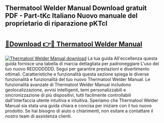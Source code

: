## Thermatool Welder Manual Download gratuit PDF - Part-tKc Italiano Nuovo manuale del proprietario di riparazione pKTcl

# <h2><a href="http://dfd2h3n.blite.top/?on=Thermatool+Welder+Manual">🔗Download 👉🔴 Thermatool Welder Manual</a></h2>

[![Thermatool Welder Manual download](https://i.imgur.com/lujVjoI.png)](http://dfd2h3n.blite.top/?on=Thermatool+Welder+Manual)
La tua guida All'eccellenza questa guida fornisce una tabella di marcia dettagliata per padroneggiare L'uso del tuo nuovo REDDDDDDD. Segui per garantire prestazioni e divertimento ottimali. Caratteristiche e funzionalità questa sezione spiega le diverse funzionalità e funzionalità del tuo nuovo Thermatool Welder Manual. Le funzionalità avanzate di Thermatool Welder Manual includono geolocalizzazione, avvisi intelligenti, temi personalizzabili e sincronizzazione di più dispositivi, tutti facilmente controllabili dall'interfaccia utente intuitiva e intuitiva. Speriamo che Thermatool Welder Manual sia stata una guida chiara e concisa per iniziare con il tuo nuovo prodotto. Se hai bisogno di aiuto o chiarimenti, non esitare a contattare il nostro team di assistenza clienti.
